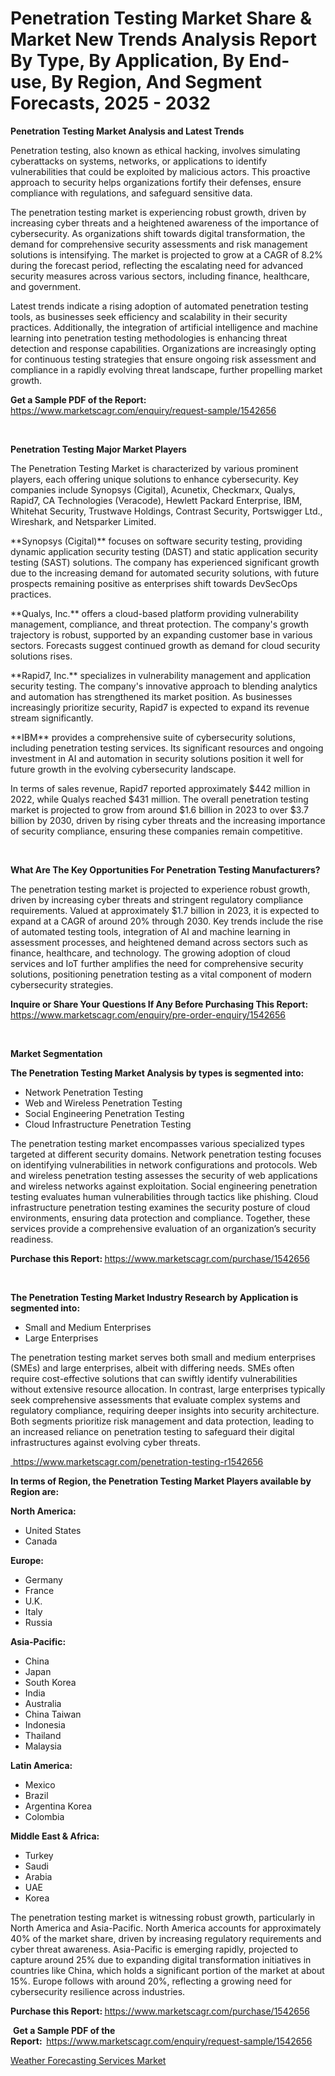 <p><h1>Penetration Testing Market Share & Market New Trends Analysis Report By Type, By Application, By End-use, By Region, And Segment Forecasts, 2025 - 2032</h1></p><p><strong>Penetration Testing Market Analysis and Latest Trends</strong></p>
<p><p>Penetration testing, also known as ethical hacking, involves simulating cyberattacks on systems, networks, or applications to identify vulnerabilities that could be exploited by malicious actors. This proactive approach to security helps organizations fortify their defenses, ensure compliance with regulations, and safeguard sensitive data.</p><p>The penetration testing market is experiencing robust growth, driven by increasing cyber threats and a heightened awareness of the importance of cybersecurity. As organizations shift towards digital transformation, the demand for comprehensive security assessments and risk management solutions is intensifying. The market is projected to grow at a CAGR of 8.2% during the forecast period, reflecting the escalating need for advanced security measures across various sectors, including finance, healthcare, and government.</p><p>Latest trends indicate a rising adoption of automated penetration testing tools, as businesses seek efficiency and scalability in their security practices. Additionally, the integration of artificial intelligence and machine learning into penetration testing methodologies is enhancing threat detection and response capabilities. Organizations are increasingly opting for continuous testing strategies that ensure ongoing risk assessment and compliance in a rapidly evolving threat landscape, further propelling market growth.</p></p>
<p><strong>Get a Sample PDF of the Report:&nbsp;</strong> <a href="https://www.marketscagr.com/enquiry/request-sample/1542656?utm_campaign=2271&utm_medium=2&utm_source=Github&utm_content=ia&utm_term=09032025&utm_id=penetration-testing">https://www.marketscagr.com/enquiry/request-sample/1542656</a></p>
<p>&nbsp;</p>
<p><strong>Penetration Testing Major Market Players</strong></p>
<p><p>The Penetration Testing Market is characterized by various prominent players, each offering unique solutions to enhance cybersecurity. Key companies include Synopsys (Cigital), Acunetix, Checkmarx, Qualys, Rapid7, CA Technologies (Veracode), Hewlett Packard Enterprise, IBM, Whitehat Security, Trustwave Holdings, Contrast Security, Portswigger Ltd., Wireshark, and Netsparker Limited.</p><p>**Synopsys (Cigital)** focuses on software security testing, providing dynamic application security testing (DAST) and static application security testing (SAST) solutions. The company has experienced significant growth due to the increasing demand for automated security solutions, with future prospects remaining positive as enterprises shift towards DevSecOps practices.</p><p>**Qualys, Inc.** offers a cloud-based platform providing vulnerability management, compliance, and threat protection. The company's growth trajectory is robust, supported by an expanding customer base in various sectors. Forecasts suggest continued growth as demand for cloud security solutions rises.</p><p>**Rapid7, Inc.** specializes in vulnerability management and application security testing. The company's innovative approach to blending analytics and automation has strengthened its market position. As businesses increasingly prioritize security, Rapid7 is expected to expand its revenue stream significantly.</p><p>**IBM** provides a comprehensive suite of cybersecurity solutions, including penetration testing services. Its significant resources and ongoing investment in AI and automation in security solutions position it well for future growth in the evolving cybersecurity landscape.</p><p>In terms of sales revenue, Rapid7 reported approximately $442 million in 2022, while Qualys reached $431 million. The overall penetration testing market is projected to grow from around $1.6 billion in 2023 to over $3.7 billion by 2030, driven by rising cyber threats and the increasing importance of security compliance, ensuring these companies remain competitive.</p></p>
<p>&nbsp;</p>
<p><strong>What Are The Key Opportunities For Penetration Testing Manufacturers?</strong></p>
<p><p>The penetration testing market is projected to experience robust growth, driven by increasing cyber threats and stringent regulatory compliance requirements. Valued at approximately $1.7 billion in 2023, it is expected to expand at a CAGR of around 20% through 2030. Key trends include the rise of automated testing tools, integration of AI and machine learning in assessment processes, and heightened demand across sectors such as finance, healthcare, and technology. The growing adoption of cloud services and IoT further amplifies the need for comprehensive security solutions, positioning penetration testing as a vital component of modern cybersecurity strategies.</p></p>
<p><strong>Inquire or Share Your Questions If Any Before Purchasing This Report:</strong> <a href="https://www.marketscagr.com/enquiry/pre-order-enquiry/1542656?utm_campaign=2271&utm_medium=2&utm_source=Github&utm_content=ia&utm_term=09032025&utm_id=penetration-testing">https://www.marketscagr.com/enquiry/pre-order-enquiry/1542656</a></p>
<p>&nbsp;</p>
<p><strong>Market Segmentation</strong></p>
<p><strong>The Penetration Testing Market Analysis by types is segmented into:</strong></p>
<p><ul><li>Network Penetration Testing</li><li>Web and Wireless Penetration Testing</li><li>Social Engineering Penetration Testing</li><li>Cloud Infrastructure Penetration Testing</li></ul></p>
<p><p>The penetration testing market encompasses various specialized types targeted at different security domains. Network penetration testing focuses on identifying vulnerabilities in network configurations and protocols. Web and wireless penetration testing assesses the security of web applications and wireless networks against exploitation. Social engineering penetration testing evaluates human vulnerabilities through tactics like phishing. Cloud infrastructure penetration testing examines the security posture of cloud environments, ensuring data protection and compliance. Together, these services provide a comprehensive evaluation of an organization’s security readiness.</p></p>
<p><strong>Purchase this Report:&nbsp;</strong><a href="https://www.marketscagr.com/purchase/1542656?utm_campaign=2271&utm_medium=2&utm_source=Github&utm_content=ia&utm_term=09032025&utm_id=penetration-testing">https://www.marketscagr.com/purchase/1542656</a></p>
<p>&nbsp;</p>
<p><strong>The Penetration Testing Market Industry Research by Application is segmented into:</strong></p>
<p><ul><li>Small and Medium Enterprises</li><li>Large Enterprises</li></ul></p>
<p><p>The penetration testing market serves both small and medium enterprises (SMEs) and large enterprises, albeit with differing needs. SMEs often require cost-effective solutions that can swiftly identify vulnerabilities without extensive resource allocation. In contrast, large enterprises typically seek comprehensive assessments that evaluate complex systems and regulatory compliance, requiring deeper insights into security architecture. Both segments prioritize risk management and data protection, leading to an increased reliance on penetration testing to safeguard their digital infrastructures against evolving cyber threats.</p></p>
<p><a href="https://www.marketscagr.com/penetration-testing-r1542656?utm_campaign=2271&utm_medium=2&utm_source=Github&utm_content=ia&utm_term=09032025&utm_id=penetration-testing">&nbsp;https://www.marketscagr.com/penetration-testing-r1542656</a></p>
<p><strong>In terms of Region, the Penetration Testing Market Players available by Region are:</strong></p>
<p>
    <p> <strong> North America: </strong>
        <ul>
            <li>United States</li>
            <li>Canada</li>
        </ul>
        </p> 
    <p> <strong> Europe: </strong>
        <ul>
            <li>Germany</li>
            <li>France</li>
            <li>U.K.</li>
            <li>Italy</li>
            <li>Russia</li>
        </ul>
        </p> 
    <p> <strong> Asia-Pacific: </strong>
        <ul>
            <li>China</li>
            <li>Japan</li>
            <li>South Korea</li>
            <li>India</li>
            <li>Australia</li>
            <li>China Taiwan</li>
            <li>Indonesia</li>
            <li>Thailand</li>
            <li>Malaysia</li>
        </ul>
        </p> 
    <p> <strong> Latin America: </strong>
        <ul>
            <li>Mexico</li>
            <li>Brazil</li>
            <li>Argentina Korea</li>
            <li>Colombia</li>
        </ul>
        </p> 
    <p> <strong> Middle East & Africa: </strong>
        <ul>
            <li>Turkey</li>
            <li>Saudi</li>
            <li>Arabia</li>
            <li>UAE</li>
            <li>Korea</li>
        </ul>
    </p>
    </p>
<p><p>The penetration testing market is witnessing robust growth, particularly in North America and Asia-Pacific. North America accounts for approximately 40% of the market share, driven by increasing regulatory requirements and cyber threat awareness. Asia-Pacific is emerging rapidly, projected to capture around 25% due to expanding digital transformation initiatives in countries like China, which holds a significant portion of the market at about 15%. Europe follows with around 20%, reflecting a growing need for cybersecurity resilience across industries.</p></p>
<p><strong>Purchase this Report: </strong><a href="https://www.marketscagr.com/purchase/1542656?utm_campaign=2271&utm_medium=2&utm_source=Github&utm_content=ia&utm_term=09032025&utm_id=penetration-testing">https://www.marketscagr.com/purchase/1542656</a></p>
<p>&nbsp;<strong>Get a Sample PDF of the Report:&nbsp;&nbsp;</strong><a href="https://www.marketscagr.com/enquiry/request-sample/1542656?utm_campaign=2271&utm_medium=2&utm_source=Github&utm_content=ia&utm_term=09032025&utm_id=penetration-testing">https://www.marketscagr.com/enquiry/request-sample/1542656</a></p>
<p><strong></strong></p>
<p><p><a href="https://github.com/rodinayygacklezi/Market-Research-Report-List-1/blob/main/weather-forecasting-services-market.md?utm_campaign=2271&utm_medium=2&utm_source=Github&utm_content=ia&utm_term=09032025&utm_id=penetration-testing">Weather Forecasting Services Market</a></p></p>